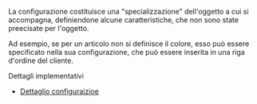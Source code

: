 La configurazione costituisce una "specializzazione" dell'oggetto a cui si accompagna, definiendone alcune
caratteristiche, che non sono state preecisate per l'oggetto.

Ad esempio, se per un articolo non si definisce il colore, esso può essere specificato nella sua configurazione, che
può essere inserita in una riga d'ordine del cliente.

Dettagli implementativi
- [Dettaglio configuraizioe](Sorgenti/MB/DOC_OGG/OG_CF_D)

